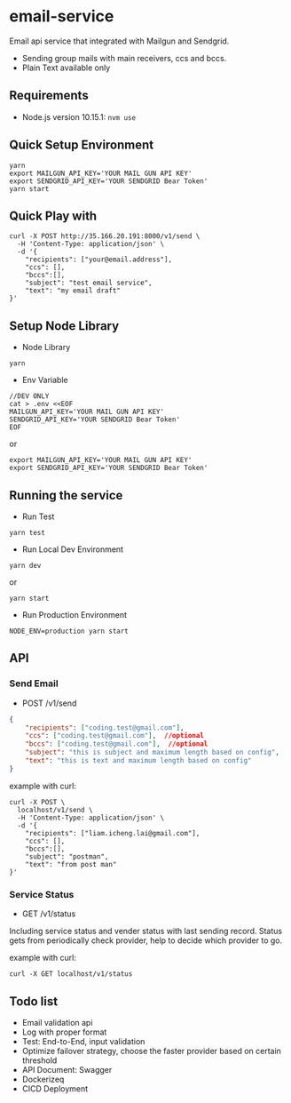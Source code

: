 # email-service
Email api service that integrated with Mailgun and Sendgrid.
* Sending group mails with main receivers, ccs and bccs.
* Plain Text available only

## Requirements
- Node.js version 10.15.1: `nvm use`

## Quick Setup Environment
```
yarn
export MAILGUN_API_KEY='YOUR MAIL GUN API KEY'
export SENDGRID_API_KEY='YOUR SENDGRID Bear Token'
yarn start
```

## Quick Play with
```
curl -X POST http://35.166.20.191:8000/v1/send \
  -H 'Content-Type: application/json' \
  -d '{
    "recipients": ["your@email.address"],
    "ccs": [],
    "bccs":[],
    "subject": "test email service",
    "text": "my email draft"
}'
```

## Setup Node Library
* Node Library
```
yarn
```

* Env Variable 

```
//DEV ONLY
cat > .env <<EOF
MAILGUN_API_KEY='YOUR MAIL GUN API KEY'
SENDGRID_API_KEY='YOUR SENDGRID Bear Token'
EOF
```
or 
```
export MAILGUN_API_KEY='YOUR MAIL GUN API KEY'
export SENDGRID_API_KEY='YOUR SENDGRID Bear Token'
```


## Running the service
* Run Test
```
yarn test
```

* Run Local Dev Environment
```
yarn dev
```
or
```
yarn start
```

* Run Production Environment
```
NODE_ENV=production yarn start
```

## API

### Send Email

* POST /v1/send
```json
{
    "recipients": ["coding.test@gmail.com"],
    "ccs": ["coding.test@gmail.com"],  //optional
    "bccs": ["coding.test@gmail.com"],  //optional
    "subject": "this is subject and maximum length based on config",
    "text": "this is text and maximum length based on config"
}
```

example with curl:
```
curl -X POST \
  localhost/v1/send \
  -H 'Content-Type: application/json' \
  -d '{
    "recipients": ["liam.icheng.lai@gmail.com"],
    "ccs": [],
    "bccs":[],
    "subject": "postman",
    "text": "from post man"
}'
```


### Service Status

* GET /v1/status

Including service status and vender status with last sending record.
Status gets from periodically check provider, help to decide which provider to go.

example with curl:
```
curl -X GET localhost/v1/status
```

## Todo list

* Email validation api
* Log with proper format
* Test: End-to-End, input validation
* Optimize failover strategy, choose the faster provider based on certain threshold
* API Document: Swagger
* Dockerizeq
* CICD Deployment